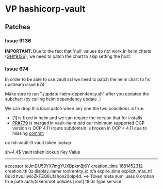 # VP hashicorp-vault

## Patches

### Issue 9136

**IMPORTANT**: Due to the fact that 'null' values do not work in helm charts
([GH#9136](https://github.com/helm/helm/issues/9136)), we need to patch the
chart to skip setting the host.

### Issue 674

In order to be able to use vault ssl we need to patch the helm chart to fix
upstream issue 674.

Make sure to run "./update-helm-dependency.sh" after you updated the subchart
(by calling helm dependency update .)

We can drop this local patch when any one the two conditions is true:

- [1] is fixed in helm and we can require the version that for installs
- [PR#779](https://github.com/hashicorp/vault-helm/pull/779) is merged in vault-helm *and* our minimum supported OCP version
  is OCP 4.11 (route subdomain is broken in OCP < 4.11 due to missing [commit](https://github.com/openshift/router/commit/6f730c7cae966f0ed8def50c81d1bf10fe9eb77b)




oc rsh vault-0
vault token lookup 

sh-4.4$ vault token lookup
Key                 Value
---                 -----
accessor            tdJmDU59YX7mgYUXBpkmBj6Y
creation_time       1681452312
creation_ttl        0s
display_name        root
entity_id           n/a
expire_time         <nil>
explicit_max_ttl    0s
id                  hvs.IIwloZkFZQ8Ufahon20olp4d.    ==> Token
meta                <nil>
num_uses            0
orphan              true
path                auth/token/root
policies            [root]
ttl                 0s
type                service
